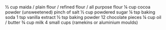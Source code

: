 ½ cup maida / plain flour / refined flour / all purpose flour
¼ cup cocoa powder (unsweetened)
pinch of salt
½ cup powdered sugar
¼ tsp baking soda
1 tsp vanilla extract
½ tsp baking powder
12 chocolate pieces
¼ cup oil / butter
¾ cup milk
4 small cups (ramekins or aluminium moulds)